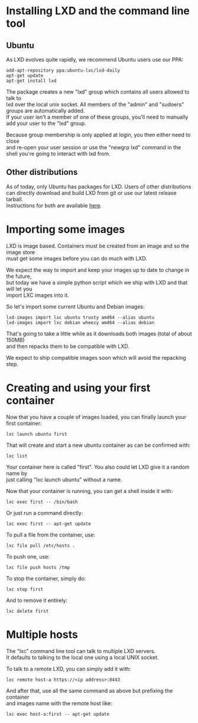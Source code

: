 # Installing LXD and the command line tool
## Ubuntu
As LXD evolves quite rapidly, we recommend Ubuntu users use our PPA:

    add-apt-repository ppa:ubuntu-lxc/lxd-daily
    apt-get update
    apt-get install lxd

The package creates a new "lxd" group which contains all users allowed to talk to  
lxd over the local unix socket. All members of the "admin" and "sudoers" groups are automatically added.  
If your user isn't a member of one of these groups, you'll need to manually add your user to the "lxd" group.

Because group membership is only applied at login, you then either need to close  
and re-open your user session or use the "newgrp lxd" command in the shell you're going to interact with lxd from.

## Other distributions
As of today, only Ubuntu has packages for LXD. Users of other distributions  
can directly download and build LXD from git or use our latest release tarball.  
Instructions for both are available [here](/lxd/downloads).

# Importing some images
LXD is image based. Containers must be created from an image and so the image store  
must get some images before you can do much with LXD.

We expect the way to import and keep your images up to date to change in the future,  
but today we have a simple python script which we ship with LXD and that will let you  
import LXC images into it.

So let's import some current Ubuntu and Debian images:

    lxd-images import lxc ubuntu trusty amd64 --alias ubuntu
    lxd-images import lxc debian wheezy amd64 --alias debian

That's going to take a little while as it downloads both images (total of about 150MB)  
and then repacks them to be compatible with LXD.

We expect to ship compatible images soon which will avoid the repacking step.

# Creating and using your first container
Now that you have a couple of images loaded, you can finally launch your first container:

    lxc launch ubuntu first

That will create and start a new ubuntu container as can be confirmed with:

    lxc list

Your container here is called "first". You also could let LXD give it a random name by  
just calling "lxc launch ubuntu" without a name.

Now that your container is running, you can get a shell inside it with:

    lxc exec first -- /bin/bash

Or just run a command directly:

    lxc exec first -- apt-get update

To pull a file from the container, use:

    lxc file pull /etc/hosts .

To push one, use:

    lxc file push hosts /tmp

To stop the container, simply do:

    lxc stop first

And to remove it entirely:

    lxc delete first

# Multiple hosts
The "lxc" command line tool can talk to multiple LXD servers.  
It defaults to talking to the local one using a local UNIX socket.

To talk to a remote LXD, you can simply add it with:

    lxc remote host-a https://<ip address>:8443

And after that, use all the same command as above but prefixing the container  
and images name with the remote host like:

    lxc exec host-a:first -- apt-get update
